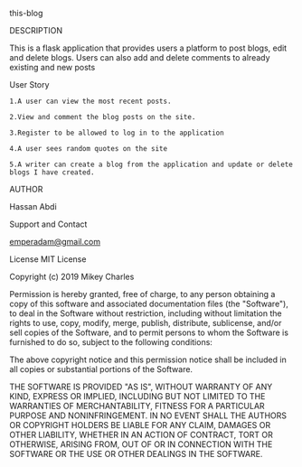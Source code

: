 this-blog

DESCRIPTION

This is a flask application that provides users a platform to post blogs, edit and delete blogs. Users can also add and delete comments to already existing and new posts

User Story
 
    1.A user can view the most recent posts.
    
    2.View and comment the blog posts on the site.
    
    3.Register to be allowed to log in to the application
    
    4.A user sees random quotes on the site
    
    5.A writer can create a blog from the application and update or delete blogs I have created.


AUTHOR

Hassan Abdi

Support and Contact

emperadam@gmail.com

License MIT License

Copyright (c) 2019 Mikey Charles

Permission is hereby granted, free of charge, to any person obtaining a copy of this software and associated documentation files (the "Software"), to deal in the Software without restriction, including without limitation the rights to use, copy, modify, merge, publish, distribute, sublicense, and/or sell copies of the Software, and to permit persons to whom the Software is furnished to do so, subject to the following conditions:

The above copyright notice and this permission notice shall be included in all copies or substantial portions of the Software.

THE SOFTWARE IS PROVIDED "AS IS", WITHOUT WARRANTY OF ANY KIND, EXPRESS OR IMPLIED, INCLUDING BUT NOT LIMITED TO THE WARRANTIES OF MERCHANTABILITY, FITNESS FOR A PARTICULAR PURPOSE AND NONINFRINGEMENT. IN NO EVENT SHALL THE AUTHORS OR COPYRIGHT HOLDERS BE LIABLE FOR ANY CLAIM, DAMAGES OR OTHER LIABILITY, WHETHER IN AN ACTION OF CONTRACT, TORT OR OTHERWISE, ARISING FROM, OUT OF OR IN CONNECTION WITH THE SOFTWARE OR THE USE OR OTHER DEALINGS IN THE SOFTWARE.
